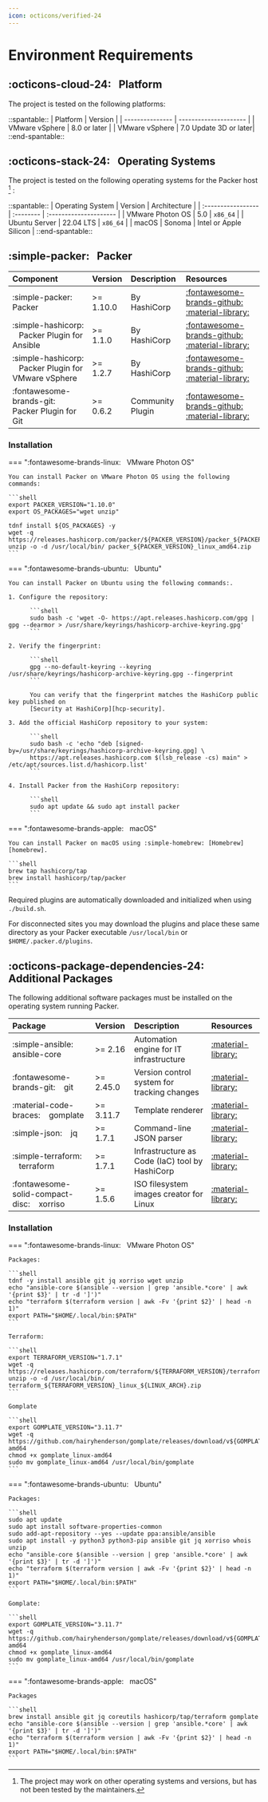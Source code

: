 ```yaml
---
icon: octicons/verified-24
---
```


# Environment Requirements

## :octicons-cloud-24: &nbsp; Platform

The project is tested on the following platforms:

::spantable::
| Platform        | Version               |
| --------------- | --------------------- |
| VMware vSphere  | 8.0 or later          |
| VMware vSphere  | 7.0 Update 3D or later|
::end-spantable::

## :octicons-stack-24: &nbsp; Operating Systems

The project is tested on the following operating systems for the Packer host [^1] :

::spantable::
| Operating System   | Version   | Architecture           |
| :----------------- | :-------- | :--------------------- |
| VMware Photon OS   | 5.0       | `x86_64`               |
| Ubuntu Server      | 22.04 LTS | `x86_64`               |
| macOS              | Sonoma    | Intel or Apple Silicon |
::end-spantable::

## :simple-packer: &nbsp; Packer

| Component                                                        | Version   | Description      | Resources                                                                                                               |
| :--------------------------------------------------------------- | :-------- | :--------------- | :---------------------------------------------------------------------------------------------------------------------- |
| :simple-packer: &nbsp;&nbsp; Packer                              | >= 1.10.0 |  By HashiCorp    | [:fontawesome-brands-github:][packer-repo] &nbsp;&nbsp; [:material-library:][packer]                                    |
| :simple-hashicorp: &nbsp;&nbsp; Packer Plugin for Ansible        | >= 1.1.0  | By HashiCorp     | [:fontawesome-brands-github:][packer-plugin-ansible-repo] &nbsp;&nbsp; [:material-library:][packer-plugin-ansible]      |
| :simple-hashicorp: &nbsp;&nbsp; Packer Plugin for VMware vSphere | >= 1.2.7  | By HashiCorp     | [:fontawesome-brands-github:][packer-plugin-vsphere-repo] &nbsp;&nbsp; [:material-library:][packer-plugin-vsphere-docs] |
| :fontawesome-brands-git: &nbsp;&nbsp; Packer Plugin for Git      | >= 0.6.2  | Community Plugin | [:fontawesome-brands-github:][packer-plugin-git-repo] &nbsp;&nbsp; [:material-library:][packer-plugin-git-docs]         |

### Installation

=== ":fontawesome-brands-linux: &nbsp; VMware Photon OS"

    You can install Packer on VMware Photon OS using the following commands:

    ```shell
    export PACKER_VERSION="1.10.0"
    export OS_PACKAGES="wget unzip"

    tdnf install ${OS_PACKAGES} -y
    wget -q https://releases.hashicorp.com/packer/${PACKER_VERSION}/packer_${PACKER_VERSION}_linux_amd64.zip
    unzip -o -d /usr/local/bin/ packer_${PACKER_VERSION}_linux_amd64.zip
    ```

=== ":fontawesome-brands-ubuntu: &nbsp; Ubuntu"

    You can install Packer on Ubuntu using the following commands:.

    1. Configure the repository:

          ```shell
          sudo bash -c 'wget -O- https://apt.releases.hashicorp.com/gpg | gpg --dearmor > /usr/share/keyrings/hashicorp-archive-keyring.gpg'
          ```

    2. Verify the fingerprint:

          ```shell
          gpg --no-default-keyring --keyring /usr/share/keyrings/hashicorp-archive-keyring.gpg --fingerprint
          ```

          You can verify that the fingerprint matches the HashiCorp public key published on
          [Security at HashiCorp][hcp-security].

    3. Add the official HashiCorp repository to your system:

          ```shell
          sudo bash -c 'echo "deb [signed-by=/usr/share/keyrings/hashicorp-archive-keyring.gpg] \
          https://apt.releases.hashicorp.com $(lsb_release -cs) main" > /etc/apt/sources.list.d/hashicorp.list'
          ```

    4. Install Packer from the HashiCorp repository:

          ```shell
          sudo apt update && sudo apt install packer
          ```

=== ":fontawesome-brands-apple: &nbsp; macOS"

    You can install Packer on macOS using :simple-homebrew: [Homebrew][homebrew].

    ```shell
    brew tap hashicorp/tap
    brew install hashicorp/tap/packer
    ```

Required plugins are automatically downloaded and initialized when using `./build.sh`.

For disconnected sites you may download the plugins and place these same directory as your Packer
executable `/usr/local/bin` or `$HOME/.packer.d/plugins`.

## :octicons-package-dependencies-24: &nbsp; Additional Packages

The following additional software packages must be installed on the operating system running Packer.

| Package                                                | Version     | Description                                        | Resources                       |
| :----------------------------------------------------- | :---------- | :------------------------------------------------- | :------------------------------ |
| :simple-ansible: &nbsp;&nbsp; ansible-core             | >= 2.16     | Automation engine for IT infrastructure            | [:material-library:][ansible]   |
| :fontawesome-brands-git: &nbsp;&nbsp; git              | >= 2.45.0   | Version control system for tracking changes        | [:material-library:][git]       |
| :material-code-braces: &nbsp;&nbsp; gomplate           | >= 3.11.7   | Template renderer                                  | [:material-library:][gomplate]  |
| :simple-json: &nbsp;&nbsp; jq                          | >= 1.7.1    | Command-line JSON parser                           | [:material-library:][jq]        |
| :simple-terraform: &nbsp;&nbsp; terraform              | >= 1.7.1    | Infrastructure as Code (IaC) tool by HashiCorp     | [:material-library:][terraform] |
| :fontawesome-solid-compact-disc: &nbsp;&nbsp; xorriso  | >= 1.5.6    | ISO filesystem images creator for Linux            | [:material-library:][xorriso]   |

### Installation

=== ":fontawesome-brands-linux: &nbsp; VMware Photon OS"

    Packages:

    ```shell
    tdnf -y install ansible git jq xorriso wget unzip
    echo "ansible-core $(ansible --version | grep 'ansible.*core' | awk '{print $3}' | tr -d ']')"
    echo "terraform $(terraform version | awk -Fv '{print $2}' | head -n 1)"
    export PATH="$HOME/.local/bin:$PATH"
    ```

    Terraform:

    ```shell
    export TERRAFORM_VERSION="1.7.1"
    wget -q https://releases.hashicorp.com/terraform/${TERRAFORM_VERSION}/terraform_${TERRAFORM_VERSION}_linux_amd64.zip
    unzip -o -d /usr/local/bin/ terraform_${TERRAFORM_VERSION}_linux_${LINUX_ARCH}.zip
    ```

    Gomplate

    ```shell
    export GOMPLATE_VERSION="3.11.7"
    wget -q https://github.com/hairyhenderson/gomplate/releases/download/v${GOMPLATE_VERSION}/gomplate_linux-amd64
    chmod +x gomplate_linux-amd64
    sudo mv gomplate_linux-amd64 /usr/local/bin/gomplate
    ```

=== ":fontawesome-brands-ubuntu: &nbsp; Ubuntu"

    Packages:

    ```shell
    sudo apt update
    sudo apt install software-properties-common
    sudo add-apt-repository --yes --update ppa:ansible/ansible
    sudo apt install -y python3 python3-pip ansible git jq xorriso whois unzip
    echo "ansible-core $(ansible --version | grep 'ansible.*core' | awk '{print $3}' | tr -d ']')"
    echo "terraform $(terraform version | awk -Fv '{print $2}' | head -n 1)"
    export PATH="$HOME/.local/bin:$PATH"
    ```

    Gomplate:

    ```shell
    export GOMPLATE_VERSION="3.11.7"
    wget -q https://github.com/hairyhenderson/gomplate/releases/download/v${GOMPLATE_VERSION}/gomplate_linux-amd64
    chmod +x gomplate_linux-amd64
    sudo mv gomplate_linux-amd64 /usr/local/bin/gomplate
    ```

=== ":fontawesome-brands-apple: &nbsp; macOS"

    Packages

    ```shell
    brew install ansible git jq coreutils hashicorp/tap/terraform gomplate
    echo "ansible-core $(ansible --version | grep 'ansible.*core' | awk '{print $3}' | tr -d ']')"
    echo "terraform $(terraform version | awk -Fv '{print $2}' | head -n 1)"
    export PATH="$HOME/.local/bin:$PATH"
    ```

[^1]:
    The project may work on other operating systems and versions, but has not been tested by the
    maintainers.

[//]: Links
[ansible]: https://docs.ansible.com
[git]: https://git-scm.com/downloads
[gomplate]: https://gomplate.ca/
[hcp-security]: https://www.hashicorp.com/security
[homebrew]: https://brew.sh/
[jq]: https://stedolan.github.io/jq/
[packer]: https://developer.hashicorp.com/packer
[packer-repo]: https://github.com/hashicorp/packer
[packer-plugin-ansible]: https://developer.hashicorp.com/packer/integrations/hashicorp/ansible
[packer-plugin-ansible-repo]: https://github.com/hashicorp/packer-plugin-ansible
[packer-plugin-git-docs]: https://developer.hashicorp.com/packer/integrations/ethanmdavidson/git
[packer-plugin-git-repo]: https://github.com/ethanmdavidson/packer-plugin-git
[packer-plugin-vsphere-docs]: https://developer.hashicorp.com/packer/plugins/builders/vsphere
[packer-plugin-vsphere-repo]: https://github.com/hashicorp/packer-plugin-vsphere
[terraform]: https://developer.hashicorp.com/terraform
[xorriso]: https://www.gnu.org/software/xorriso/
